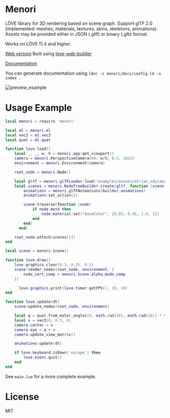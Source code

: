# Menori

LÖVE library for 3D rendering based on scene graph. Support glTF 2.0 (implemented: meshes, materials, textures, skins, skeletons, animations). Assets may be provided either in JSON (.gltf) or binary (.glb) format.

Works on LÖVE 11.4 and higher.

[Web version](https://rozenmad.github.io/menori_demo/)
Built using [love-web-builder](https://github.com/rozenmad/love-web-builder)

[Documentation](https://rozenmad.github.io)

You can generate documentation using `ldoc -c menori/docs/config.ld -o index .`

![preview_example](preview.png)

# Usage Example

``` lua
local menori = require 'menori'

local ml = menori.ml
local vec3 = ml.vec3
local quat = ml.quat

function love.load()
	local _, _, w, h = menori.app:get_viewport()
	camera = menori.PerspectiveCamera(60, w/h, 0.5, 1024)
	environment = menori.Environment(camera)

	root_node = menori.Node()

	local gltf = menori.glTFLoader.load('examples/assets/etrian_odyssey_3_monk.glb')
	local scenes = menori.NodeTreeBuilder.create(gltf, function (scene, builder)
		animations = menori.glTFAnimations(builder.animations)
		animations:set_action(1)

		scene:traverse(function (node)
			if node.mesh then
				node.material:set("baseColor", {0.85, 0.95, 1.0, 1})
			end
		end)
      end)

	root_node:attach(scenes[1])
end

local scene = menori.Scene()

function love.draw()
	love.graphics.clear(0.3, 0.25, 0.2)
	scene:render_nodes(root_node, environment, {
		node_sort_comp = menori.Scene.alpha_mode_comp
	})

      love.graphics.print(love.timer.getFPS(), 10, 10)
end

function love.update(dt)
	scene:update_nodes(root_node, environment)

	local q = quat.from_euler_angles(0, math.rad(20), math.rad(10)) * vec3.unit_z * 2.0
	local v = vec3(0, 0.5, 0)
	camera.center = v
	camera.eye = q + v
	camera:update_view_matrix()

	animations:update(dt)

	if love.keyboard.isDown('escape') then
		love.event.quit()
	end
end
```

See ```main.lua``` for a more complete example.

# License
MIT